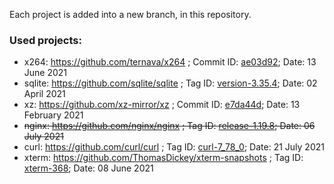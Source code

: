 
Each project is added into a new branch, in this repository.

### Used projects:
 - x264: https://github.com/ternava/x264 ; Commit ID: [ae03d92](https://github.com/mirror/x264/tree/ae03d92b52bb7581df2e75d571989cb1ecd19cbd); Date: 13 June 2021
 - sqlite: https://github.com/sqlite/sqlite ; Tag ID: [version-3.35.4](https://github.com/ternava/sqlite/releases/tag/version-3.35.4); Date: 02 April 2021
 - xz: https://github.com/xz-mirror/xz ; Commit ID: [e7da44d](https://github.com/xz-mirror/xz/tree/e7da44d5151e21f153925781ad29334ae0786101); Date: 13 February 2021
 - <s>nginx: https://github.com/nginx/nginx ; Tag ID: [release-1.19.8](https://github.com/nginx/nginx/releases/tag/release-1.21.1); Date: 06 July 2021</s>
 - curl: https://github.com/curl/curl ; Tag ID: [curl-7_78_0](https://github.com/curl/curl/releases/tag/curl-7_78_0); Date: 21 July 2021
 - xterm: https://github.com/ThomasDickey/xterm-snapshots ; Tag ID: [xterm-368](https://github.com/ThomasDickey/xterm-snapshots/releases/tag/xterm-368); Date: 08 June 2021
